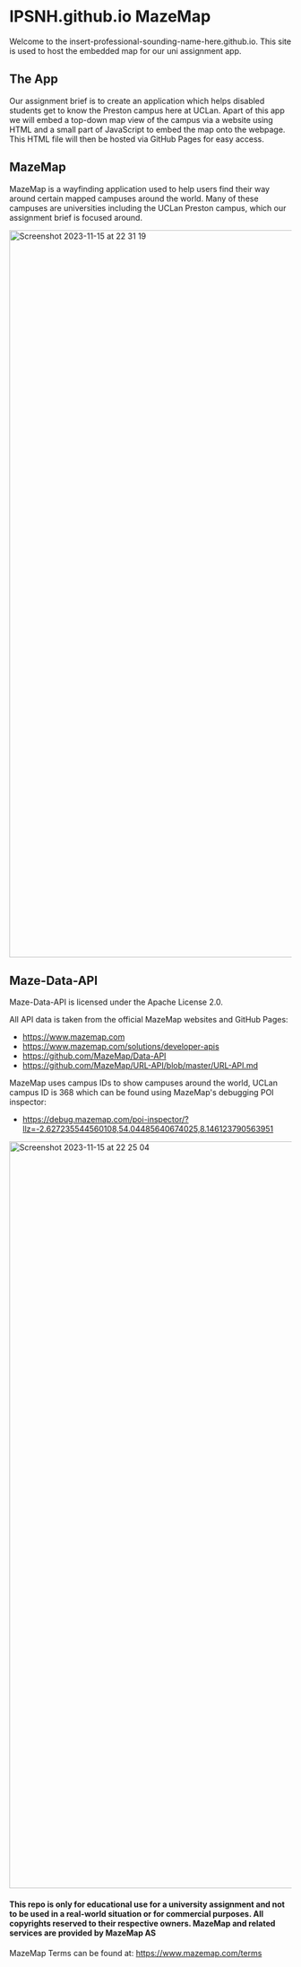 # IPSNH.github.io MazeMap

Welcome to the insert-professional-sounding-name-here.github.io. This site is used to host the embedded map for our uni assignment app.

## The App
Our assignment brief is to create an application which helps disabled students get to know the Preston campus here at UCLan. Apart of this app we will embed a top-down map view of the campus via a website using HTML and a small part of JavaScript to embed the map onto the webpage. This HTML file will then be hosted via GitHub Pages for easy access.

## MazeMap
MazeMap is a wayfinding application used to help users find their way around certain mapped campuses around the world. Many of these campuses are universities including the UCLan Preston campus, which our assignment brief is focused around.

<img width="1296" alt="Screenshot 2023-11-15 at 22 31 19" src="https://github.com/insert-professional-sounding-name-here/insert-professional-sounding-name-here.github.io/assets/20979204/83ee1ffb-89c8-490a-a24d-35691baebc49">

## Maze-Data-API
Maze-Data-API is licensed under the Apache License 2.0.

All API data is taken from the official MazeMap websites and GitHub Pages: 
- https://www.mazemap.com
- https://www.mazemap.com/solutions/developer-apis
- https://github.com/MazeMap/Data-API
- https://github.com/MazeMap/URL-API/blob/master/URL-API.md

MazeMap uses campus IDs to show campuses around the world, UCLan campus ID is 368 which can be found using MazeMap's debugging POI inspector:
- https://debug.mazemap.com/poi-inspector/?llz=-2.627235544560108,54.04485640674025,8.146123790563951

<img width="1331" alt="Screenshot 2023-11-15 at 22 25 04" src="https://github.com/insert-professional-sounding-name-here/insert-professional-sounding-name-here.github.io/assets/20979204/4e579d30-1745-43f5-94a7-946534bf6d17">

#### This repo is only for educational use for a university assignment and not to be used in a real-world situation or for commercial purposes. All copyrights reserved to their respective owners. MazeMap and related services are provided by MazeMap AS

MazeMap Terms can be found at: https://www.mazemap.com/terms
